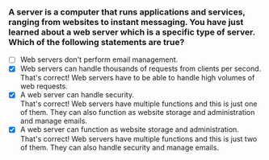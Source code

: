 ### A server is a computer that runs applications and services, ranging from websites to instant messaging. You have just learned about a web server which is a specific type of server. Which of the following statements are true?

- [ ] Web servers don't perform email management.
- [x] Web servers can handle thousands of requests from clients per second. <br>
      That's correct! Web servers have to be able to handle high volumes of web requests.
- [x] A web server can handle security. <br>
      That's correct! Web servers have multiple functions and this is just one of them. They can also function as website storage and administration and manage emails.
- [x] A web server can function as website storage and administration. <br>
      That's correct! Web servers have multiple functions and this is just two of them. They can also handle security and manage emails.
